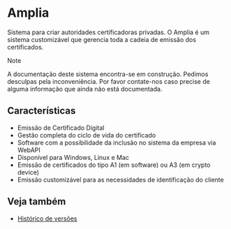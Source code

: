 ﻿# Amplia

Sistema para criar autoridades certificadoras privadas. O Amplia é um sistema customizável que gerencia toda a cadeia de emissão dos certificados.

> [!NOTE]
> A documentação deste sistema encontra-se em construção. Pedimos desculpas pela inconveniência. Por favor contate-nos caso
> precise de alguma informação que ainda não está documentada.

## Características

* Emissão de Certificado Digital
* Gestão completa do ciclo de vida do certificado
* Software com a possibilidade da inclusão no sistema da empresa via WebAPI
* Disponível para Windows, Linux e Mac
* Emissão de certificados do tipo A1 (em software) ou A3 (em crypto device)
* Emissão customizável para as necessidades de identificação do cliente

## Veja também

* [Histórico de versões](changelog.md)
